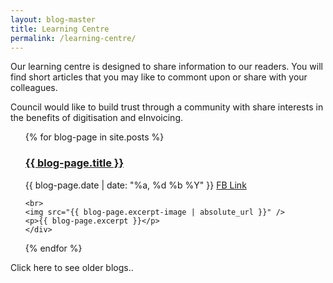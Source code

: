 ```yaml
---
layout: blog-master
title: Learning Centre
permalink: /learning-centre/
---
```


Our learning centre is designed to share information to our readers.  You will find short articles that you may like to commont upon or share with your colleagues.

Council would like to build trust through a community with share interests in the benefits of digitisation and eInvoicing.


<ul>
  {% for blog-page in site.posts %}
    <div class="blog-excerpt">
    <a href="{{ blog-page.url }}"><h3>{{ blog-page.title }}</h3></a>
    {{ blog-page.date | date: "%a, %d %b %Y" }} <a href="http://m.facebook.com/sharer.php?u={{ blog-page.url }}&t={{ blog-page.title }}&sv={{ blog-page.excerpt-image }})">FB Link</a>

    <br>
    <img src="{{ blog-page.excerpt-image | absolute_url }}" />
    <p>{{ blog-page.excerpt }}</p>
    </div>
  {% endfor %}
</ul>

Click here to see older blogs..
